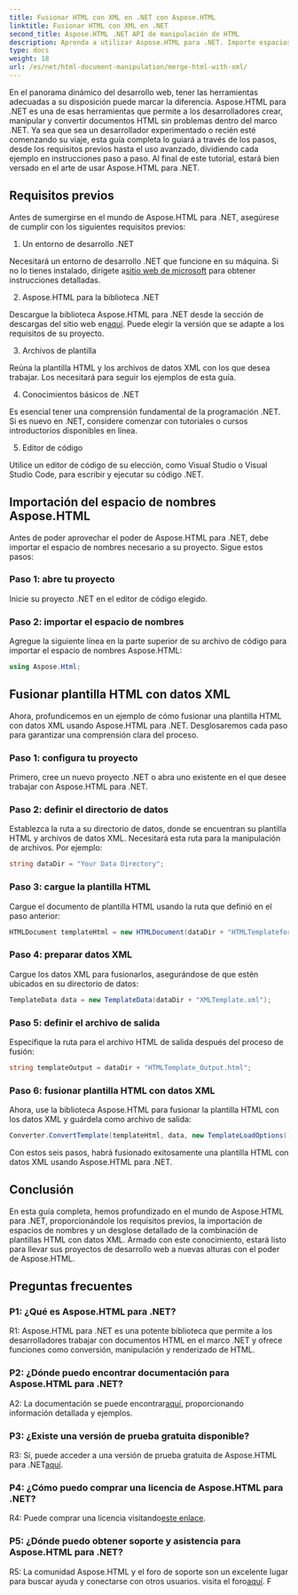 ```yaml
---
title: Fusionar HTML con XML en .NET con Aspose.HTML
linktitle: Fusionar HTML con XML en .NET
second_title: Aspose.HTML .NET API de manipulación de HTML
description: Aprenda a utilizar Aspose.HTML para .NET. Importe espacios de nombres, combine HTML con XML y mejore sus habilidades de desarrollo web con esta guía completa.
type: docs
weight: 18
url: /es/net/html-document-manipulation/merge-html-with-xml/
---
```


En el panorama dinámico del desarrollo web, tener las herramientas adecuadas a su disposición puede marcar la diferencia. Aspose.HTML para .NET es una de esas herramientas que permite a los desarrolladores crear, manipular y convertir documentos HTML sin problemas dentro del marco .NET. Ya sea que sea un desarrollador experimentado o recién esté comenzando su viaje, esta guía completa lo guiará a través de los pasos, desde los requisitos previos hasta el uso avanzado, dividiendo cada ejemplo en instrucciones paso a paso. Al final de este tutorial, estará bien versado en el arte de usar Aspose.HTML para .NET.

## Requisitos previos

Antes de sumergirse en el mundo de Aspose.HTML para .NET, asegúrese de cumplir con los siguientes requisitos previos:

1. Un entorno de desarrollo .NET

Necesitará un entorno de desarrollo .NET que funcione en su máquina. Si no lo tienes instalado, dirígete a[sitio web de microsoft](https://docs.microsoft.com/en-us/dotnet/core/install/) para obtener instrucciones detalladas.

2. Aspose.HTML para la biblioteca .NET

 Descargue la biblioteca Aspose.HTML para .NET desde la sección de descargas del sitio web en[aquí](https://releases.aspose.com/html/net/). Puede elegir la versión que se adapte a los requisitos de su proyecto.

3. Archivos de plantilla

Reúna la plantilla HTML y los archivos de datos XML con los que desea trabajar. Los necesitará para seguir los ejemplos de esta guía.

4. Conocimientos básicos de .NET

Es esencial tener una comprensión fundamental de la programación .NET. Si es nuevo en .NET, considere comenzar con tutoriales o cursos introductorios disponibles en línea.

5. Editor de código

Utilice un editor de código de su elección, como Visual Studio o Visual Studio Code, para escribir y ejecutar su código .NET.

## Importación del espacio de nombres Aspose.HTML

Antes de poder aprovechar el poder de Aspose.HTML para .NET, debe importar el espacio de nombres necesario a su proyecto. Sigue estos pasos:

### Paso 1: abre tu proyecto

Inicie su proyecto .NET en el editor de código elegido.

### Paso 2: importar el espacio de nombres

Agregue la siguiente línea en la parte superior de su archivo de código para importar el espacio de nombres Aspose.HTML:

```csharp
using Aspose.Html;
```

## Fusionar plantilla HTML con datos XML

Ahora, profundicemos en un ejemplo de cómo fusionar una plantilla HTML con datos XML usando Aspose.HTML para .NET. Desglosaremos cada paso para garantizar una comprensión clara del proceso.

### Paso 1: configura tu proyecto

Primero, cree un nuevo proyecto .NET o abra uno existente en el que desee trabajar con Aspose.HTML para .NET.

### Paso 2: definir el directorio de datos

Establezca la ruta a su directorio de datos, donde se encuentran su plantilla HTML y archivos de datos XML. Necesitará esta ruta para la manipulación de archivos. Por ejemplo:

```csharp
string dataDir = "Your Data Directory";
```

### Paso 3: cargue la plantilla HTML

Cargue el documento de plantilla HTML usando la ruta que definió en el paso anterior:

```csharp
HTMLDocument templateHtml = new HTMLDocument(dataDir + "HTMLTemplateforXML.html");
```

### Paso 4: preparar datos XML

Cargue los datos XML para fusionarlos, asegurándose de que estén ubicados en su directorio de datos:

```csharp
TemplateData data = new TemplateData(dataDir + "XMLTemplate.xml");
```

### Paso 5: definir el archivo de salida

Especifique la ruta para el archivo HTML de salida después del proceso de fusión:

```csharp
string templateOutput = dataDir + "HTMLTemplate_Output.html";
```

### Paso 6: fusionar plantilla HTML con datos XML

Ahora, use la biblioteca Aspose.HTML para fusionar la plantilla HTML con los datos XML y guárdela como archivo de salida:

```csharp
Converter.ConvertTemplate(templateHtml, data, new TemplateLoadOptions(), templateOutput);
```

Con estos seis pasos, habrá fusionado exitosamente una plantilla HTML con datos XML usando Aspose.HTML para .NET.

## Conclusión

En esta guía completa, hemos profundizado en el mundo de Aspose.HTML para .NET, proporcionándole los requisitos previos, la importación de espacios de nombres y un desglose detallado de la combinación de plantillas HTML con datos XML. Armado con este conocimiento, estará listo para llevar sus proyectos de desarrollo web a nuevas alturas con el poder de Aspose.HTML.

## Preguntas frecuentes

### P1: ¿Qué es Aspose.HTML para .NET?

R1: Aspose.HTML para .NET es una potente biblioteca que permite a los desarrolladores trabajar con documentos HTML en el marco .NET y ofrece funciones como conversión, manipulación y renderizado de HTML.

### P2: ¿Dónde puedo encontrar documentación para Aspose.HTML para .NET?

 A2: La documentación se puede encontrar[aquí](https://reference.aspose.com/html/net/), proporcionando información detallada y ejemplos.

### P3: ¿Existe una versión de prueba gratuita disponible?

 R3: Sí, puede acceder a una versión de prueba gratuita de Aspose.HTML para .NET[aquí](https://releases.aspose.com/).

### P4: ¿Cómo puedo comprar una licencia de Aspose.HTML para .NET?

 R4: Puede comprar una licencia visitando[este enlace](https://purchase.aspose.com/buy).

### P5: ¿Dónde puedo obtener soporte y asistencia para Aspose.HTML para .NET?

 R5: La comunidad Aspose.HTML y el foro de soporte son un excelente lugar para buscar ayuda y conectarse con otros usuarios. visita el foro[aquí](https://forum.aspose.com/).
F